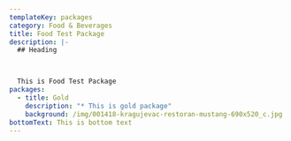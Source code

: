 ```yaml
---
templateKey: packages
category: Food & Beverages
title: Food Test Package
description: |-
  ## Heading



  This is Food Test Package
packages:
  - title: Gold
    description: "* This is gold package"
    background: /img/001418-kragujevac-restoran-mustang-690x520_c.jpg
bottomText: This is bottom text
---
```

